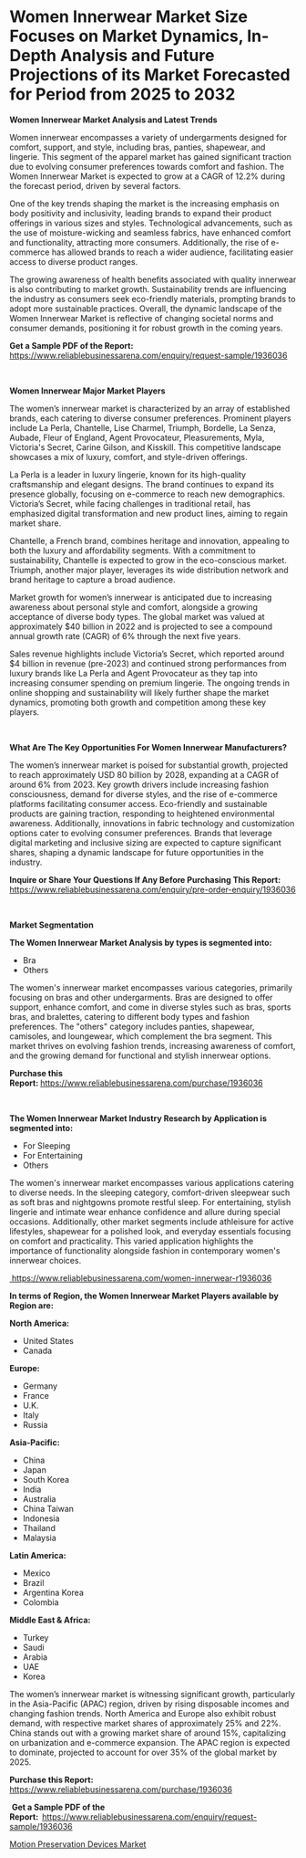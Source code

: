 <p><h1>Women Innerwear Market Size Focuses on Market Dynamics, In-Depth Analysis and Future Projections of its Market Forecasted for Period from 2025 to 2032</h1></p><p><strong>Women Innerwear Market Analysis and Latest Trends</strong></p>
<p><p>Women innerwear encompasses a variety of undergarments designed for comfort, support, and style, including bras, panties, shapewear, and lingerie. This segment of the apparel market has gained significant traction due to evolving consumer preferences towards comfort and fashion. The Women Innerwear Market is expected to grow at a CAGR of 12.2% during the forecast period, driven by several factors.</p><p>One of the key trends shaping the market is the increasing emphasis on body positivity and inclusivity, leading brands to expand their product offerings in various sizes and styles. Technological advancements, such as the use of moisture-wicking and seamless fabrics, have enhanced comfort and functionality, attracting more consumers. Additionally, the rise of e-commerce has allowed brands to reach a wider audience, facilitating easier access to diverse product ranges.</p><p>The growing awareness of health benefits associated with quality innerwear is also contributing to market growth. Sustainability trends are influencing the industry as consumers seek eco-friendly materials, prompting brands to adopt more sustainable practices. Overall, the dynamic landscape of the Women Innerwear Market is reflective of changing societal norms and consumer demands, positioning it for robust growth in the coming years.</p></p>
<p><strong>Get a Sample PDF of the Report:&nbsp;</strong> <a href="https://www.reliablebusinessarena.com/enquiry/request-sample/1936036?utm_campaign=2258&utm_medium=2&utm_source=Github&utm_content=ia&utm_term=06022025&utm_id=women-innerwear">https://www.reliablebusinessarena.com/enquiry/request-sample/1936036</a></p>
<p>&nbsp;</p>
<p><strong>Women Innerwear Major Market Players</strong></p>
<p><p>The women’s innerwear market is characterized by an array of established brands, each catering to diverse consumer preferences. Prominent players include La Perla, Chantelle, Lise Charmel, Triumph, Bordelle, La Senza, Aubade, Fleur of England, Agent Provocateur, Pleasurements, Myla, Victoria's Secret, Carine Gilson, and Kisskill. This competitive landscape showcases a mix of luxury, comfort, and style-driven offerings.</p><p>La Perla is a leader in luxury lingerie, known for its high-quality craftsmanship and elegant designs. The brand continues to expand its presence globally, focusing on e-commerce to reach new demographics. Victoria’s Secret, while facing challenges in traditional retail, has emphasized digital transformation and new product lines, aiming to regain market share.</p><p>Chantelle, a French brand, combines heritage and innovation, appealing to both the luxury and affordability segments. With a commitment to sustainability, Chantelle is expected to grow in the eco-conscious market. Triumph, another major player, leverages its wide distribution network and brand heritage to capture a broad audience.</p><p>Market growth for women’s innerwear is anticipated due to increasing awareness about personal style and comfort, alongside a growing acceptance of diverse body types. The global market was valued at approximately $40 billion in 2022 and is projected to see a compound annual growth rate (CAGR) of 6% through the next five years.</p><p>Sales revenue highlights include Victoria’s Secret, which reported around $4 billion in revenue (pre-2023) and continued strong performances from luxury brands like La Perla and Agent Provocateur as they tap into increasing consumer spending on premium lingerie. The ongoing trends in online shopping and sustainability will likely further shape the market dynamics, promoting both growth and competition among these key players.</p></p>
<p>&nbsp;</p>
<p><strong>What Are The Key Opportunities For Women Innerwear Manufacturers?</strong></p>
<p><p>The women’s innerwear market is poised for substantial growth, projected to reach approximately USD 80 billion by 2028, expanding at a CAGR of around 6% from 2023. Key growth drivers include increasing fashion consciousness, demand for diverse styles, and the rise of e-commerce platforms facilitating consumer access. Eco-friendly and sustainable products are gaining traction, responding to heightened environmental awareness. Additionally, innovations in fabric technology and customization options cater to evolving consumer preferences. Brands that leverage digital marketing and inclusive sizing are expected to capture significant shares, shaping a dynamic landscape for future opportunities in the industry.</p></p>
<p><strong>Inquire or Share Your Questions If Any Before Purchasing This Report:</strong> <a href="https://www.reliablebusinessarena.com/enquiry/pre-order-enquiry/1936036?utm_campaign=2258&utm_medium=2&utm_source=Github&utm_content=ia&utm_term=06022025&utm_id=women-innerwear">https://www.reliablebusinessarena.com/enquiry/pre-order-enquiry/1936036</a></p>
<p>&nbsp;</p>
<p><strong>Market Segmentation</strong></p>
<p><strong>The Women Innerwear Market Analysis by types is segmented into:</strong></p>
<p><ul><li>Bra</li><li>Others</li></ul></p>
<p><p>The women's innerwear market encompasses various categories, primarily focusing on bras and other undergarments. Bras are designed to offer support, enhance comfort, and come in diverse styles such as bras, sports bras, and bralettes, catering to different body types and fashion preferences. The "others" category includes panties, shapewear, camisoles, and loungewear, which complement the bra segment. This market thrives on evolving fashion trends, increasing awareness of comfort, and the growing demand for functional and stylish innerwear options.</p></p>
<p><strong>Purchase this Report:&nbsp;</strong><a href="https://www.reliablebusinessarena.com/purchase/1936036?utm_campaign=2258&utm_medium=2&utm_source=Github&utm_content=ia&utm_term=06022025&utm_id=women-innerwear">https://www.reliablebusinessarena.com/purchase/1936036</a></p>
<p>&nbsp;</p>
<p><strong>The Women Innerwear Market Industry Research by Application is segmented into:</strong></p>
<p><ul><li>For Sleeping</li><li>For Entertaining</li><li>Others</li></ul></p>
<p><p>The women's innerwear market encompasses various applications catering to diverse needs. In the sleeping category, comfort-driven sleepwear such as soft bras and nightgowns promote restful sleep. For entertaining, stylish lingerie and intimate wear enhance confidence and allure during special occasions. Additionally, other market segments include athleisure for active lifestyles, shapewear for a polished look, and everyday essentials focusing on comfort and practicality. This varied application highlights the importance of functionality alongside fashion in contemporary women's innerwear choices.</p></p>
<p><a href="https://www.reliablebusinessarena.com/women-innerwear-r1936036?utm_campaign=2258&utm_medium=2&utm_source=Github&utm_content=ia&utm_term=06022025&utm_id=women-innerwear">&nbsp;https://www.reliablebusinessarena.com/women-innerwear-r1936036</a></p>
<p><strong>In terms of Region, the Women Innerwear Market Players available by Region are:</strong></p>
<p>
    <p> <strong> North America: </strong>
        <ul>
            <li>United States</li>
            <li>Canada</li>
        </ul>
        </p> 
    <p> <strong> Europe: </strong>
        <ul>
            <li>Germany</li>
            <li>France</li>
            <li>U.K.</li>
            <li>Italy</li>
            <li>Russia</li>
        </ul>
        </p> 
    <p> <strong> Asia-Pacific: </strong>
        <ul>
            <li>China</li>
            <li>Japan</li>
            <li>South Korea</li>
            <li>India</li>
            <li>Australia</li>
            <li>China Taiwan</li>
            <li>Indonesia</li>
            <li>Thailand</li>
            <li>Malaysia</li>
        </ul>
        </p> 
    <p> <strong> Latin America: </strong>
        <ul>
            <li>Mexico</li>
            <li>Brazil</li>
            <li>Argentina Korea</li>
            <li>Colombia</li>
        </ul>
        </p> 
    <p> <strong> Middle East & Africa: </strong>
        <ul>
            <li>Turkey</li>
            <li>Saudi</li>
            <li>Arabia</li>
            <li>UAE</li>
            <li>Korea</li>
        </ul>
    </p>
    </p>
<p><p>The women’s innerwear market is witnessing significant growth, particularly in the Asia-Pacific (APAC) region, driven by rising disposable incomes and changing fashion trends. North America and Europe also exhibit robust demand, with respective market shares of approximately 25% and 22%. China stands out with a growing market share of around 15%, capitalizing on urbanization and e-commerce expansion. The APAC region is expected to dominate, projected to account for over 35% of the global market by 2025.</p></p>
<p><strong>Purchase this Report: </strong><a href="https://www.reliablebusinessarena.com/purchase/1936036?utm_campaign=2258&utm_medium=2&utm_source=Github&utm_content=ia&utm_term=06022025&utm_id=women-innerwear">https://www.reliablebusinessarena.com/purchase/1936036</a></p>
<p>&nbsp;<strong>Get a Sample PDF of the Report:&nbsp;&nbsp;</strong><a href="https://www.reliablebusinessarena.com/enquiry/request-sample/1936036?utm_campaign=2258&utm_medium=2&utm_source=Github&utm_content=ia&utm_term=06022025&utm_id=women-innerwear">https://www.reliablebusinessarena.com/enquiry/request-sample/1936036</a></p>
<p><strong></strong></p>
<p><p><a href="https://github.com/ilonaenterline65/Market-Research-Report-List-1/blob/main/motion-preservation-devices-market.md?utm_campaign=2258&utm_medium=2&utm_source=Github&utm_content=ia&utm_term=06022025&utm_id=women-innerwear">Motion Preservation Devices Market</a></p></p>